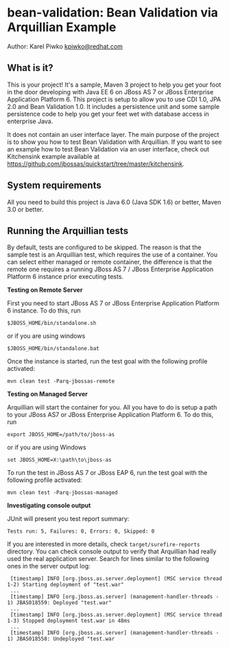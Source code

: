 bean-validation: Bean Validation via Arquillian Example
=======================================================
Author: Karel Piwko <kpiwko@redhat.com>

What is it?
-----------

This is your project! It's a sample, Maven 3 project to help you
get your foot in the door developing with Java EE 6 on JBoss AS 7 or JBoss Enterprise Application Platform 6. 
This project is setup to allow you to use CDI 1.0, JPA 2.0 and Bean Validation 1.0. 
It includes a persistence unit and some sample persistence code to help 
you get your feet wet with database access in enterprise Java. 

It does not contain an user interface layer. The main purpose of the project is 
to show you how to test Bean Validation with Arquillian. If you want to see an
example how to test Bean Validation via an user interface, check out Kitchensink
example available at <https://github.com/jbossas/quickstart/tree/master/kitchensink>.

System requirements
-------------------

All you need to build this project is Java 6.0 (Java SDK 1.6) or better, Maven
3.0 or better.

Running the Arquillian tests
----------------------------

By default, tests are configured to be skipped. The reason is that the sample
test is an Arquillian test, which requires the use of a container. You can select either
managed or remote container, the difference is that the remote one requires a running JBoss AS 7 / 
JBoss Enterprise Application Platform 6 instance prior executing tests.

**Testing on Remote Server**
 
First you need to start JBoss AS 7 or JBoss Enterprise Application Platform 6 instance. To do this, run
  
    $JBOSS_HOME/bin/standalone.sh
  
or if you are using windows
 
    $JBOSS_HOME/bin/standalone.bat

Once the instance is started, run the test goal with the following profile activated:

    mvn clean test -Parq-jbossas-remote

**Testing on Managed Server**
 
Arquillian will start the container for you. All you have to do is setup a path to your JBoss AS7 or JBoss
Enterprise Application Platform 6. To do this, run
  
    export JBOSS_HOME=/path/to/jboss-as
  
or if you are using Windows
 
    set JBOSS_HOME=X:\path\to\jboss-as

To run the test in JBoss AS 7 or JBoss EAP 6, run the test goal with the following profile activated:

    mvn clean test -Parq-jbossas-managed

**Investigating console output**

JUnit will present you test report summary:

	Tests run: 5, Failures: 0, Errors: 0, Skipped: 0

If you are interested in more details, check ``target/surefire-reports`` directory. 
You can check console output to verify that Arquillian had really used the real application server. 
Search for lines similar to the following ones in the server output log:

	 [timestamp] INFO [org.jboss.as.server.deployment] (MSC service thread 1-2) Starting deployment of "test.war"
	 ...
	 [timestamp] INFO [org.jboss.as.server] (management-handler-threads - 1) JBAS018559: Deployed "test.war"
	 ...
	 [timestamp] INFO [org.jboss.as.server.deployment] (MSC service thread 1-3) Stopped deployment test.war in 48ms
	 ...
	 [timestamp] INFO [org.jboss.as.server] (management-handler-threads - 1) JBAS018558: Undeployed "test.war
	 
	 
	 

